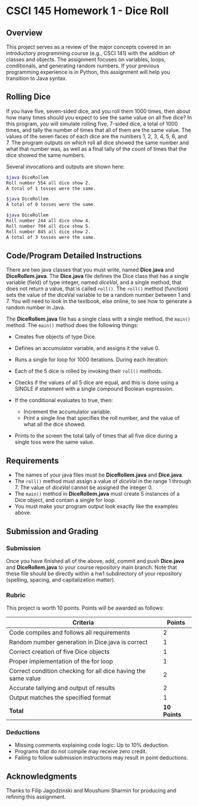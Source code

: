 # CSCI 145 Homework 1 - Dice Roll

## Overview
This project serves as a review of the major concepts covered in an introductory programming course (e.g.,
CSCI 141) with the addition of classes and objects. The assignment focuses on variables, loops, conditionals,
and generating random numbers. If your previous programming experience is in Python, this assignment
will help you transition to Java syntax.

## Rolling Dice
If you have five, seven-sided dice, and you roll them 1000 times, then about how many times should you
expect to see the same value on all five dice? In this program, you will simulate rolling five, 7-sided dice, a
total of 1000 times, and tally the number of times that all of them are the same value. The values of the
seven faces of each dice are the numbers 1, 2, 3, 4, 5, 6, and 7. The program outputs on which roll all dice
showed the same number and what that number was, as well as a final tally of the count of times that the
dice showed the same numbers.

Several invocations and outputs are shown here:

```bash
$java DiceRollem
Roll number 554 all dice show 2.
A total of 1 tosses were the same.

$java DiceRollem
A total of 0 tosses were the same.

$java DiceRollem
Roll number 244 all dice show 4.
Roll number 704 all dice show 5.
Roll number 845 all dice show 2.
A total of 3 tosses were the same.
```

## Code/Program Detailed Instructions
There are two java classes that you must write, named **Dice.java** and **DiceRollem.java**.
The **Dice.java** file defines the Dice class that has a single variable (field) of type integer, named *diceVal*,
and a single method, that does not return a value, that is called `roll()`. The `roll()` method (function)
sets the value of the diceVal variable to be a random number between 1 and 7. You will need to look in
the textbook, else online, to see how to generate a random number in Java.

The **DiceRollem.java** file has a single class with a single method, the `main()` method. The `main()` method
does the following things:

- Creates five objects of type Dice.
- Defines an accumulator variable, and assigns it the value 0.
- Runs a single for loop for 1000 iterations. During each iteration:

- Each of the 5 dice is rolled by invoking their `roll()` methods.
- Checks if the values of all 5 dice are equal, and this is done using a SINGLE if statement with a single compound Boolean expression.
- If the conditional evaluates to true, then:
    - Increment the accumulator variable.
    - Print a single line that specifies the roll number, and the value of what all the dice showed.
- Prints to the screen the total tally of times that all five dice during a single toss were the same value.

## Requirements
- The names of your java files must be **DiceRollem.java** and **Dice.java**.
- The `roll()` method must assign a value of *diceVal* in the range 1 through 7. The value of *diceVal*
cannot be assigned the integer 0.
- The `main()` method in **DiceRollem.java** must create 5 instances of a Dice object, and contain a single for loop.
- You must make your program output look exactly like the examples above.

## Submission and Grading
### Submission
Once you have finished all of the above, add, commit and push **Dice.java** and **DiceRollem.java** to your
course repository main branch. Note that these file should be directly within a hw1 subdirectory of your
repository (spelling, spacing, and capitalization matter).

### Rubric
This project is worth 10 points. Points will be awarded as follows:

| **Criteria** | **Points** |
| --- | --- |
| Code compiles and follows all requirements | 2 |
| Random number generation in Dice.java is correct | 1 |
| Correct creation of five Dice objects | 1 |
| Proper implementation of the for loop | 1 |
| Correct condition checking for all dice having the same value | 2 |
| Accurate tallying and output of results | 2 |
| Output matches the specified format | 1 |
| **Total** | **10 Points** |

### Deductions
- Missing comments explaining code logic: Up to 10% deduction.
- Programs that do not compile may receive zero credit.
- Failing to follow submission instructions may result in point deductions.

## Acknowledgments
Thanks to Filip Jagodzinski and Moushumi Sharmin for producing and refining this assignment.
